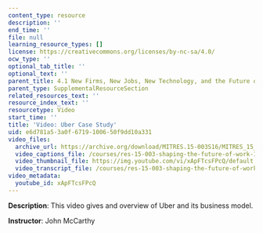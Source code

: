 ```yaml
---
content_type: resource
description: ''
end_time: ''
file: null
learning_resource_types: []
license: https://creativecommons.org/licenses/by-nc-sa/4.0/
ocw_type: ''
optional_tab_title: ''
optional_text: ''
parent_title: 4.1 New Firms, New Jobs, New Technology, and the Future of Work
parent_type: SupplementalResourceSection
related_resources_text: ''
resource_index_text: ''
resourcetype: Video
start_time: ''
title: 'Video: Uber Case Study'
uid: e6d781a5-3a0f-6719-1006-50f9dd10a331
video_files:
  archive_url: https://archive.org/download/MITRES.15-003S16/MITRES_15_003S16_4-1-4_360p.mp4
  video_captions_file: /courses/res-15-003-shaping-the-future-of-work-15-662x-spring-2016/3ee77db609875ab2980fb0b67f6331e0_xApFTcsFPcQ.vtt
  video_thumbnail_file: https://img.youtube.com/vi/xApFTcsFPcQ/default.jpg
  video_transcript_file: /courses/res-15-003-shaping-the-future-of-work-15-662x-spring-2016/686e297d0aba903d89cd1dcadef06157_xApFTcsFPcQ.pdf
video_metadata:
  youtube_id: xApFTcsFPcQ
---
```


**Description**: This video gives and overview of Uber and its business model.

**Instructor**: John McCarthy

